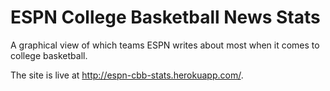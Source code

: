 ESPN College Basketball News Stats
==============

A graphical view of which teams ESPN writes about most when it comes to college basketball.

The site is live at http://espn-cbb-stats.herokuapp.com/.

